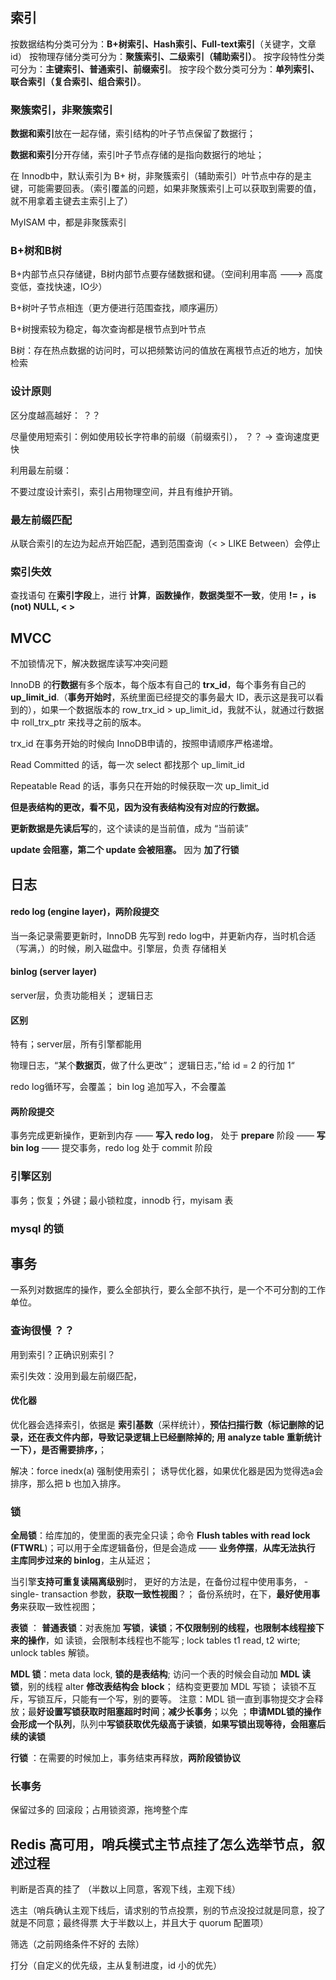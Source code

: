 ## 索引

按数据结构分类可分为：**B+树索引、Hash索引、Full-text索引**（关键字，文章id）
按物理存储分类可分为：**聚簇索引、二级索引（辅助索引）**。
按字段特性分类可分为：**主键索引、普通索引、前缀索引**。
按字段个数分类可分为：**单列索引、联合索引（复合索引、组合索引）**。



### 聚簇索引，非聚簇索引

**数据和索引**放在一起存储，索引结构的叶子节点保留了数据行；

**数据和索引**分开存储，索引叶子节点存储的是指向数据行的地址；

在 Innodb中，默认索引为 B+ 树，非聚簇索引（辅助索引）叶节点中存的是主键，可能需要回表。（索引覆盖的问题，如果非聚簇索引上可以获取到需要的值，就不用拿着主键去主索引上了）

MyISAM 中，都是非聚簇索引



### B+树和B树

B+内部节点只存储键，B树内部节点要存储数据和键。（空间利用率高 ---> 高度变低，查找快速，IO少）

B+树叶子节点相连（更方便进行范围查找，顺序遍历）

B+树搜索较为稳定，每次查询都是根节点到叶节点

B树：存在热点数据的访问时，可以把频繁访问的值放在离根节点近的地方，加快检索

### 设计原则

区分度越高越好： ？？

尽量使用短索引：例如使用较长字符串的前缀（前缀索引）， ？？ -> 查询速度更快

利用最左前缀：

不要过度设计索引，索引占用物理空间，并且有维护开销。



### 最左前缀匹配

从联合索引的左边为起点开始匹配，遇到范围查询（< > LIKE Between）会停止



### 索引失效

查找语句 在**索引字段**上，进行 **计算**，**函数操作**，**数据类型不一致**，使用 **!= ，is (not) NULL, < >**  



## MVCC

不加锁情况下，解决数据库读写冲突问题

InnoDB 的**行数据**有多个版本，每个版本有自己的 **trx_id**，每个事务有自己的 **up_limit_id**.（**事务开始时**，系统里面已经提交的事务最大 ID，表示这是我可以看到的），如果一个数据版本的 row_trx_id > up_limit_id，我就不认，就通过行数据中 roll_trx_ptr 来找寻之前的版本。

trx_id 在事务开始的时候向 InnoDB申请的，按照申请顺序严格递增。

Read Committed 的话，每一次 select 都找那个 up_limit_id

Repeatable Read 的话，事务只在开始的时候获取一次 up_limit_id

**但是表结构的更改，看不见，因为没有表结构没有对应的行数据。**

**更新数据是先读后写**的，这个读读的是当前值，成为 “当前读”



**update 会阻塞，第二个 update 会被阻塞。** 因为 **加了行锁**



## 日志

#### redo log (engine layer)，两阶段提交

当一条记录需要更新时，InnoDB 先写到 redo log中，并更新内存，当时机合适（写满，）的时候，刷入磁盘中。引擎层，负责 存储相关

#### binlog (server layer)

server层，负责功能相关； 逻辑日志

#### 区别

特有；server层，所有引擎都能用

物理日志，“某个**数据页**，做了什么更改”； 逻辑日志，”给 id = 2 的行加 1“

redo log循环写，会覆盖； bin log 追加写入，不会覆盖

#### 两阶段提交

事务完成更新操作，更新到内存 ——  **写入 redo log**， 处于 **prepare** 阶段 —— **写 bin log** —— 提交事务，redo log 处于 commit 阶段



### 引擎区别

事务；恢复；外键；最小锁粒度，innodb 行，myisam 表



### mysql 的锁



## 事务

 一系列对数据库的操作，要么全部执行，要么全部不执行，是一个不可分割的工作单位。





### 查询很慢 ？？

用到索引？正确识别索引？

索引失效：没用到最左前缀匹配，

#### 优化器

优化器会选择索引，依据是 **索引基数**（采样统计），**预估扫描行数（标记删除的记录，还在表文件内部，导致记录逻辑上已经删除掉的; 用 analyze table 重新统计一下），是否需要排序，**；

解决：force inedx(a) 强制使用索引； 诱导优化器，如果优化器是因为觉得选a会排序，那么把 b 也加入排序。





### 锁

**全局锁**：给库加的，使里面的表完全只读；命令 **Flush tables with read lock** **(FTWRL**)；可以用于全库逻辑备份，但是会造成 —— **业务停摆**，**从库无法执行 主库同步过来的 binlog**，主从延迟； 

当引擎**支持可重复读隔离级别**时， 更好的方法是，在备份过程中使用事务， -single- transaction 参数，**获取一致性视图**？； 备份系统时，在下，**最好使用事务**来获取一致性视图；

**表锁** ： **普通表锁**：对表施加 **写锁**，**读锁**；**不仅限制别的线程，也限制本线程接下来的操作**，如 读锁，会限制本线程也不能写 ; lock tables t1 read, t2 wirte; unlock tables 解锁。

**MDL 锁**：meta data lock, **锁的是表结构**; 访问一个表的时候会自动加 **MDL 读锁**，别的线程 alter **修改表结构会** **block**； 结构变更要加 MDL 写锁； 读锁不互斥，写锁互斥，只能有一个写，别的要等。 注意：MDL 锁一直到事物提交才会释放；最**好设置写锁获取时阻塞超时时间**；**减少长事务**；以免 ；**申请MDL锁的操作会形成一个队列**，队列中**写锁获取优先级高于读锁**，**如果写锁出现等待，会阻塞后续的读锁**

**行锁** ：在需要的时候加上，事务结束再释放，**两阶段锁协议**



### **长事务**

保留过多的 回滚段；占用锁资源，拖垮整个库





## **Redis** 高可用，哨兵模式**主节点挂了怎么选举节点**，叙述过程 

判断是否真的挂了 （半数以上同意，客观下线，主观下线）

选主（哨兵确认主观下线后，请求别的节点投票，别的节点没投过就是同意，投了就是不同意；最终得票 大于半数以上，并且大于 quorum 配置项）

筛选（之前网络条件不好的 去除）

打分（自定义的优先级，主从复制进度，id 小的优先）
